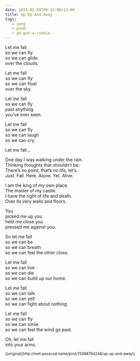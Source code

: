 ```yaml
---
date: 2014-02-09T00:12:00+13:00
title: Up Up And Away
tags:
   - song
   - poem
   - go-get-a-roomie
---
```


Let me fall  
so we can fly  
so we can glide  
over the clouds.

Let me fall  
so we can fly  
so we can float  
over the sky.

Let me fall  
so we can fly  
past anything  
you’ve ever seen.

Let me fall  
so we can fly  
so we can laugh  
so we can cry.

Let me fall…

One day I was walking under the rain.  
Thinking thoughts that shouldn’t be.  
There’s no point, that’s no life, let’s.  
Just. Fall. Here. Alone. Yet. Alive.

I am the king of my own place.  
The master of my castle.  
I have the right of life and death.  
Over its very walls and floors.

You  
picked me up you  
held me close you  
pressed me against you.

So let me fall  
so we can be  
so we can breath  
so we can feel the other close.

Let me fall  
so we can live  
so we can die  
so we can build up our home.

Let me fall  
so we can talk  
so we can yell  
so we can fight about nothing.

Let me fall  
so we can fly  
so we can smile  
so we can feel the wind go past.

Oh, let me fall  
into your arms.

<small>
([original](http://meh.passcod.name/post/75988794248/up-up-and-away))
</small>

